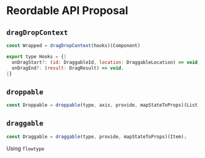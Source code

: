 # Reordable API Proposal

## `dragDropContext`

```js
const Wrapped = dragDropContext(hooks)(Component)

export type Hooks = {|
  onDragStart?: (id: DraggableId, location: DraggableLocation) => void,
  onDragEnd?: (result: DragResult) => void,
|}
```

## `droppable`

```js
const Droppable = droppable(type, axis, provide, mapStateToProps)(List);
```

## `draggable`

```js
const Draggable = draggable(type, provide, mapStateToProps)(Item);
```

Using `flowtype`
